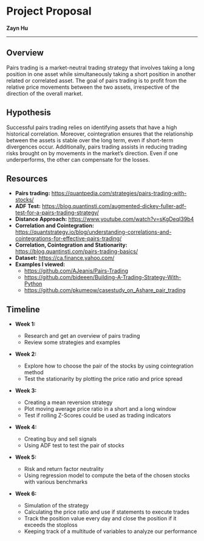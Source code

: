 
# Project Proposal

**Zayn Hu**

---

## Overview

Pairs trading is a market-neutral trading strategy that involves taking a long position in one asset while simultaneously taking a short position in another related or correlated asset. The goal of pairs trading is to profit from the relative price movements between the two assets, irrespective of the direction of the overall market.

## Hypothesis

Successful pairs trading relies on identifying assets that have a high historical correlation. Moreover, cointegration ensures that the relationship between the assets is stable over the long term, even if short-term divergences occur. Additionally, pairs trading assists in reducing trading risks brought on by movements in the market’s direction. Even if one underperforms, the other can compensate for the losses.

## Resources

- **Pairs trading:** <https://quantpedia.com/strategies/pairs-trading-with-stocks/>
- **ADF Test:** <https://blog.quantinsti.com/augmented-dickey-fuller-adf-test-for-a-pairs-trading-strategy/>
- **Distance Approach:** <https://www.youtube.com/watch?v=sKgDeqI39b4>
- **Correlation and Cointegration:** <https://quantstrategy.io/blog/understanding-correlations-and-cointegrations-for-effective-pairs-trading/>
- **Correlation, Cointegration and Stationarity:** <https://blog.quantinsti.com/pairs-trading-basics/>
- **Dataset:** <https://ca.finance.yahoo.com/>
- **Examples I viewed:** 
  - <https://github.com/AJeanis/Pairs-Trading>
  - <https://github.com/bideeen/Building-A-Trading-Strategy-With-Python>
  - <https://github.com/pkumeow/casestudy_on_Ashare_pair_trading>

## Timeline

- **Week 1:**
  - Research and get an overview of pairs trading
  - Review some strategies and examples

- **Week 2:**
  - Explore how to choose the pair of the stocks by using cointegration method
  - Test the stationarity by plotting the price ratio and price spread

- **Week 3:**
  - Creating a mean reversion strategy
  - Plot moving average price ratio in a short and a long window
  - Test if rolling Z-Scores could be used as trading indicators

- **Week 4:**
  - Creating buy and sell signals
  - Using ADF test to test the pair of stocks

- **Week 5:**
  - Risk and return factor neutrality
  - Using regression model to compute the beta of the chosen stocks with various benchmarks

- **Week 6:**
  - Simulation of the strategy
  - Calculating the price ratio and use if statements to execute trades
  - Track the position value every day and close the position if it exceeds the stoploss
  - Keeping track of a multitude of variables to analyze our performance
